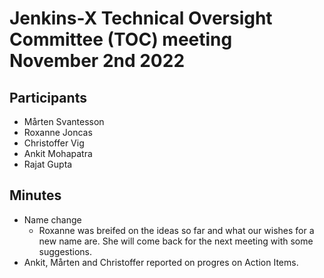 # Jenkins-X Technical Oversight Committee (TOC) meeting November 2nd 2022

## Participants

- Mårten Svantesson
- Roxanne Joncas
- Christoffer Vig
- Ankit Mohapatra
- Rajat Gupta

## Minutes

- Name change
  - Roxanne was breifed on the ideas so far and what our wishes for a new name are. She will come back for the next meeting with some suggestions.
- Ankit, Mårten and Christoffer reported on progres on Action Items.
